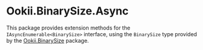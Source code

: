 # Ookii.BinarySize.Async

This package provides extension methods for the `IAsyncEnumerable<BinarySize>` interface, using the
`BinarySize` type provided by the [Ookii.BinarySize](https://www.nuget.org/packages/Ookii.BinarySize)
package.
